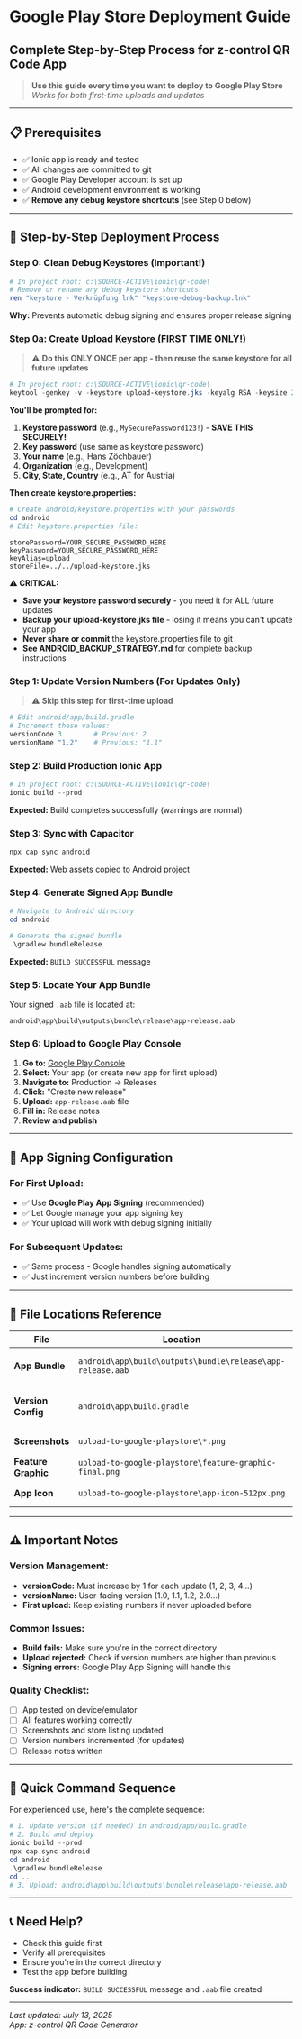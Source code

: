 # Google Play Store Deployment Guide

## Complete Step-by-Step Process for z-control QR Code App

> **Use this guide every time you want to deploy to Google Play Store**  
> _Works for both first-time uploads and updates_

---

## 📋 **Prerequisites**

- ✅ Ionic app is ready and tested
- ✅ All changes are committed to git
- ✅ Google Play Developer account is set up
- ✅ Android development environment is working
- ✅ **Remove any debug keystore shortcuts** (see Step 0 below)

---

## 🚀 **Step-by-Step Deployment Process**

### **Step 0: Clean Debug Keystores (Important!)**

```powershell
# In project root: c:\SOURCE-ACTIVE\ionic\qr-code\
# Remove or rename any debug keystore shortcuts
ren "keystore - Verknüpfung.lnk" "keystore-debug-backup.lnk"
```

**Why:** Prevents automatic debug signing and ensures proper release signing

### **Step 0a: Create Upload Keystore (FIRST TIME ONLY!)**

> ⚠️ **Do this ONLY ONCE per app - then reuse the same keystore for all future updates**

```powershell
# In project root: c:\SOURCE-ACTIVE\ionic\qr-code\
keytool -genkey -v -keystore upload-keystore.jks -keyalg RSA -keysize 2048 -validity 10000 -alias upload
```

**You'll be prompted for:**

1. **Keystore password** (e.g., `MySecurePassword123!`) - **SAVE THIS SECURELY!**
2. **Key password** (use same as keystore password)
3. **Your name** (e.g., Hans Zöchbauer)
4. **Organization** (e.g., Development)
5. **City, State, Country** (e.g., AT for Austria)

**Then create keystore.properties:**

```powershell
# Create android/keystore.properties with your passwords
cd android
# Edit keystore.properties file:
```

```properties
storePassword=YOUR_SECURE_PASSWORD_HERE
keyPassword=YOUR_SECURE_PASSWORD_HERE
keyAlias=upload
storeFile=../../upload-keystore.jks
```

**⚠️ CRITICAL:**

- **Save your keystore password securely** - you need it for ALL future updates
- **Backup your upload-keystore.jks file** - losing it means you can't update your app
- **Never share or commit** the keystore.properties file to git
- **See ANDROID_BACKUP_STRATEGY.md** for complete backup instructions

### **Step 1: Update Version Numbers (For Updates Only)**

> ⚠️ **Skip this step for first-time upload**

```powershell
# Edit android/app/build.gradle
# Increment these values:
versionCode 3        # Previous: 2
versionName "1.2"    # Previous: "1.1"
```

### **Step 2: Build Production Ionic App**

```powershell
# In project root: c:\SOURCE-ACTIVE\ionic\qr-code\
ionic build --prod
```

**Expected:** Build completes successfully (warnings are normal)

### **Step 3: Sync with Capacitor**

```powershell
npx cap sync android
```

**Expected:** Web assets copied to Android project

### **Step 4: Generate Signed App Bundle**

```powershell
# Navigate to Android directory
cd android

# Generate the signed bundle
.\gradlew bundleRelease
```

**Expected:** `BUILD SUCCESSFUL` message

### **Step 5: Locate Your App Bundle**

Your signed `.aab` file is located at:

```
android\app\build\outputs\bundle\release\app-release.aab
```

### **Step 6: Upload to Google Play Console**

1. **Go to:** [Google Play Console](https://play.google.com/console)
2. **Select:** Your app (or create new app for first upload)
3. **Navigate to:** Production → Releases
4. **Click:** "Create new release"
5. **Upload:** `app-release.aab` file
6. **Fill in:** Release notes
7. **Review and publish**

---

## 🔐 **App Signing Configuration**

### **For First Upload:**

- ✅ Use **Google Play App Signing** (recommended)
- ✅ Let Google manage your app signing key
- ✅ Your upload will work with debug signing initially

### **For Subsequent Updates:**

- ✅ Same process - Google handles signing automatically
- ✅ Just increment version numbers before building

---

## 📁 **File Locations Reference**

| File                | Location                                                   | Purpose                                |
| ------------------- | ---------------------------------------------------------- | -------------------------------------- |
| **App Bundle**      | `android\app\build\outputs\bundle\release\app-release.aab` | Upload this to Google Play             |
| **Version Config**  | `android\app\build.gradle`                                 | Update `versionCode` and `versionName` |
| **Screenshots**     | `upload-to-google-playstore\*.png`                         | Use for store listing                  |
| **Feature Graphic** | `upload-to-google-playstore\feature-graphic-final.png`     | Store listing banner                   |
| **App Icon**        | `upload-to-google-playstore\app-icon-512px.png`            | Store listing icon                     |

---

## ⚠️ **Important Notes**

### **Version Management:**

- **versionCode:** Must increase by 1 for each update (1, 2, 3, 4...)
- **versionName:** User-facing version (1.0, 1.1, 1.2, 2.0...)
- **First upload:** Keep existing numbers if never uploaded before

### **Common Issues:**

- **Build fails:** Make sure you're in the correct directory
- **Upload rejected:** Check if version numbers are higher than previous
- **Signing errors:** Google Play App Signing will handle this

### **Quality Checklist:**

- [ ] App tested on device/emulator
- [ ] All features working correctly
- [ ] Screenshots and store listing updated
- [ ] Version numbers incremented (for updates)
- [ ] Release notes written

---

## 🎯 **Quick Command Sequence**

For experienced use, here's the complete sequence:

```powershell
# 1. Update version (if needed) in android/app/build.gradle
# 2. Build and deploy
ionic build --prod
npx cap sync android
cd android
.\gradlew bundleRelease
cd ..
# 3. Upload: android\app\build\outputs\bundle\release\app-release.aab
```

---

## 📞 **Need Help?**

- Check this guide first
- Verify all prerequisites
- Ensure you're in the correct directory
- Test the app before building

**Success indicator:** `BUILD SUCCESSFUL` message and `.aab` file created

---

_Last updated: July 13, 2025_  
_App: z-control QR Code Generator_
